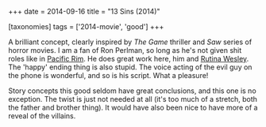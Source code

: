 +++
date = 2014-09-16
title = "13 Sins (2014)"

[taxonomies]
tags = ['2014-movie', 'good']
+++

A brilliant concept, clearly inspired by *The Game* thriller and *Saw*
series of horror movies. I am a fan of Ron Perlman, so long as he\'s not
given shit roles like in [Pacific Rim]. He does great work here, him and
[Rutina Wesley]. The \'happy\' ending thing is also stupid. The voice
acting of the evil guy on the phone is wonderful, and so is his script.
What a pleasure!

Story concepts this good seldom have great conclusions, and this one is
no exception. The twist is just not needed at all (it\'s too much of a
stretch, both the father and brother thing). It would have also been
nice to have more of a reveal of the villains.

  [Pacific Rim]: http://movies.tshepang.net/pacific-rim-2013
  [Rutina Wesley]: http://en.wikipedia.org/wiki/Rutina_Wesley
